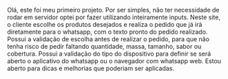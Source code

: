 Olá, este foi meu primeiro projeto. Por ser simples, não ter necessidade de rodar em servidor optei por fazer utilizando inteiramente inputs.
Neste site, o cliente escolhe os produtos desejados e realiza o pedido que já irá diretamente para o whatsapp, com o texto pronto do pedido realizado.
Possui a validação de escolha antes de realizar o pedido, para que não tenha risco de pedir faltando quantidade, massa, tamanho, sabor ou cobertura.
Possui a validação do tipo do dispositivo para definir se será aberto o aplicativo do whatsapp ou o navegador com whatsapp web.
Estou aberto para dicas e melhorias que poderiam ser aplicadas.

